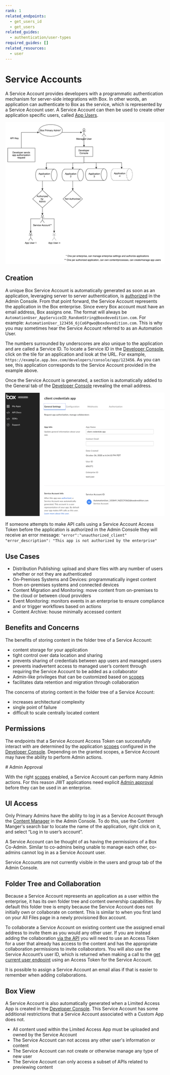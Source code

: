 ```yaml
---
rank: 1
related_endpoints:
  - get_users_id
  - get_users
related_guides:
  - authentication/user-types
required_guides: []
related_resources:
  - user
---
```


# Service Accounts

A Service Account provides developers with a programmatic authentication
mechanism for server-side integrations with Box. In other words, an application
can authenticate to Box as the service, which is represented by a Service
Account user. A Service Account can then be used to create other application
specific users, called [App Users][appusers].

<ImageFrame center shadow border>

![Service Account Diagram](./service_account_diagram.png)

</ImageFrame>

## Creation

A unique Box Service Account is automatically generated as soon as an
application, leveraging server to server authentication, is [authorized][auth]
in the Admin Console. From that point forward, the Service Account represents
the application in the Box enterprise. Since every Box account must have an
email address, Box assigns one. The format will always be
`AutomationUser_AppServiceID_RandomString@boxdevedition.com`. For example:
`AutomationUser_123456_6jCo6Pqwo@boxdevedition.com`. This is why you may
sometimes hear the Service Account referred to as an Automation User. 

The numbers surrounded by underscores are also unique to the application and are
called a Service ID. To locate a Service ID  in the [Developer Console][dc],
click on the tile for an application and look at the URL. For example,
`https://example.app.box.com/developers/console/app/123456`. As you can see,
this application corresponds to the Service Account provided in the example
above. 

Once the Service Account is generated, a section is automatically added to the
General tab of the [Developer Console][dc] revealing the email address.

<ImageFrame center shadow border>

![Service Account Email Address](./serviceaccountindevconsole.png)

</ImageFrame>

If someone attempts to make API calls using a Service Account Access Token
before the application is authorized in the Admin Console they will receive an
error message: 
`"error":"unauthorized_client"`
`"error_description": "This app is not authorized by the enterprise"` 

## Use Cases

- Distribution Publishing: upload and share files with any number of users 
  whether or not they are authenticated
- On-Premises Systems and Devices: programmatically ingest content from
  on-premises systems and connected devices 
- Content Migration and Monitoring: move content from on-premises to the cloud
  or between cloud providers  
- Event Monitoring: monitors events in an enterprise to ensure compliance and or
  trigger workflows based on actions
- Content Archive: house minimally accessed content

## Benefits and Concerns

The benefits of storing content in the folder tree of a Service Account:

- content storage for your application
- tight control over data location and sharing
- prevents sharing of credentials between app users and managed users 
- prevents inadvertent access to managed user’s content through requiring the
  Service Account to be added as a collaborator
- Admin-like privileges that can be customized based on [scopes][scopes]
- facilitates data retention and migration through collaboration

The concerns of storing content in the folder tree of a Service Account: 

<!--alex ignore-->

- increases architectural complexity
- single point of failure
- difficult to scale centrally located content

<!--alex enable-->

## Permissions

The endpoints that a Service Account Access Token can successfully interact with
are determined by the application [scopes][scopes] configured in the 
[Developer Console][dc]. Depending on the granted scopes, a Service Account may
have the ability to perform Admin actions. 

<Message type='warning'>
  # Admin Approval

With the right [scopes][scopes] enabled, a Service Account can perform many
Admin actions. For this reason JWT applications need
explicit [Admin approval][auth] before they can be used in an enterprise.
</Message>

## UI Access

Only Primary Admins have the ability to log in as a Service Account through the
[Content Manager][cm] in the Admin Console. To do this, use the Content Manger's
search bar to locate the name of the application, right click on it, and
select “Log in to user’s account”. 

A Service Account can be thought of as having the permissions of a Box Co-Admin.
Similar to co-admins being unable to manage each other, co-admins cannot log in
as a Service Account user. 

Service Accounts are not currently visible in the users and group tab of the
Admin Console. 

## Folder Tree and Collaboration

Because a Service Account represents an application as a user within the
enterprise, it has its own folder tree and content ownership capabilities. By
default this folder tree is empty because the Service Account does not initially
own or collaborate on content. This is similar to when you first land on your
All Files page in a newly provisioned Box account. 

To collaborate a Service Account on existing content use the assigned email
address to invite them as you would any other user. If you are instead adding
the collaboration [via the API][collabapi] you will need to use an Access Token
for a user that already has access to the content and has the appropriate
collaboration permissions to invite collaborators. You will also use the Service
Account’s user ID, which is returned when making a call to the
[get current user endpoint][getuser] using an Access Token for the Service
Account.

<Message type='notice'>
  It is possible to assign a Service Account an email alias if that is
  easier to remember when adding collaborations.
</Message>

## Box View

A Service Account is also automatically generated when a Limited Access App is
created in the [Developer Console][dc]. This Service Account has some additional
restrictions that a Service Account associated with a Custom App does not.

- All content used within the Limited Access App must be uploaded and owned by
  the Service Account
- The Service Account can not access any other user's information or content
- The Service Account can not create or otherwise manage any type of new user
- The Service Account can only access a subset of APIs related to previewing
  content

[appusers]: https://developer.box.com/guides/authentication/user-types/app-users/
[auth]: g://applications/custom-apps/app-approval/
[dc]: https:/app.box.com/developers/console
[scopes]: g://api-calls/permissions-and-errors/scopes/
[cm]: https://support.box.com/hc/en-us/articles/360044197333-Using-the-Content-Manager
[collabapi]: e://post-collaborations/
[getuser]: e://get-users-me/